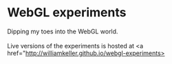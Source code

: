 # WebGL experiments

Dipping my toes into the WebGL world.
<br/>
<br/>
Live versions of the experiments is hosted at
<a href="http://williamkeller.github.io/webgl-experiments></a>


